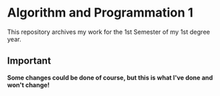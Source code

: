 # Algorithm and Programmation 1

This repository archives my work for the 1st Semester of my 1st degree year.

## Important

**Some changes could be done of course, but this is what I've done and won't change!**